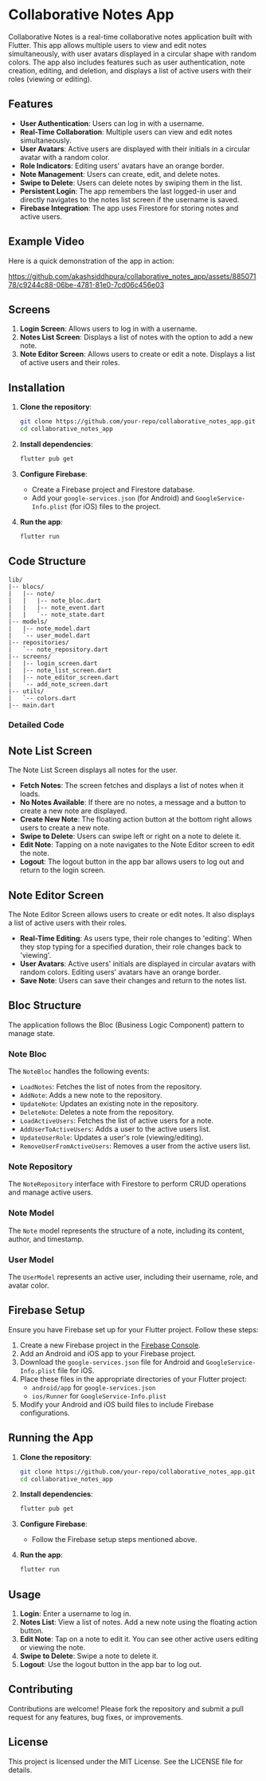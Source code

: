 # Collaborative Notes App

Collaborative Notes is a real-time collaborative notes application built with Flutter. This app allows multiple users to view and edit notes simultaneously, with user avatars displayed in a circular shape with random colors. The app also includes features such as user authentication, note creation, editing, and deletion, and displays a list of active users with their roles (viewing or editing).

## Features

- **User Authentication**: Users can log in with a username.
- **Real-Time Collaboration**: Multiple users can view and edit notes simultaneously.
- **User Avatars**: Active users are displayed with their initials in a circular avatar with a random color.
- **Role Indicators**: Editing users' avatars have an orange border.
- **Note Management**: Users can create, edit, and delete notes.
- **Swipe to Delete**: Users can delete notes by swiping them in the list.
- **Persistent Login**: The app remembers the last logged-in user and directly navigates to the notes list screen if the username is saved.
- **Firebase Integration**: The app uses Firestore for storing notes and active users.

## Example Video

Here is a quick demonstration of the app in action:



https://github.com/akashsiddhpura/collaborative_notes_app/assets/88507178/c9244c88-06be-4781-81e0-7cd06c456e03



## Screens

1. **Login Screen**: Allows users to log in with a username.
2. **Notes List Screen**: Displays a list of notes with the option to add a new note.
3. **Note Editor Screen**: Allows users to create or edit a note. Displays a list of active users and their roles.

## Installation

1. **Clone the repository**:
    ```sh
    git clone https://github.com/your-repo/collaborative_notes_app.git
    cd collaborative_notes_app
    ```

2. **Install dependencies**:
    ```sh
    flutter pub get
    ```

3. **Configure Firebase**:
    - Create a Firebase project and Firestore database.
    - Add your `google-services.json` (for Android) and `GoogleService-Info.plist` (for iOS) files to the project.

4. **Run the app**:
    ```sh
    flutter run
    ```

## Code Structure

```plaintext
lib/
|-- blocs/
|   |-- note/
|   |   |-- note_bloc.dart
|   |   |-- note_event.dart
|   |   `-- note_state.dart
|-- models/
|   |-- note_model.dart
|   `-- user_model.dart
|-- repositories/
|   `-- note_repository.dart
|-- screens/
|   |-- login_screen.dart
|   |-- note_list_screen.dart
|   |-- note_editor_screen.dart
|   `-- add_note_screen.dart
|-- utils/
|   `-- colors.dart
|-- main.dart
```

### Detailed Code

## Note List Screen

The Note List Screen displays all notes for the user.

- **Fetch Notes**: The screen fetches and displays a list of notes when it loads.
- **No Notes Available**: If there are no notes, a message and a button to create a new note are displayed.
- **Create New Note**: The floating action button at the bottom right allows users to create a new note.
- **Swipe to Delete**: Users can swipe left or right on a note to delete it.
- **Edit Note**: Tapping on a note navigates to the Note Editor screen to edit the note.
- **Logout**: The logout button in the app bar allows users to log out and return to the login screen.

## Note Editor Screen

The Note Editor Screen allows users to create or edit notes. It also displays a list of active users with their roles.

- **Real-Time Editing**: As users type, their role changes to 'editing'. When they stop typing for a specified duration, their role changes back to 'viewing'.
- **User Avatars**: Active users' initials are displayed in circular avatars with random colors. Editing users' avatars have an orange border.
- **Save Note**: Users can save their changes and return to the notes list.

## Bloc Structure

The application follows the Bloc (Business Logic Component) pattern to manage state.

### Note Bloc

The `NoteBloc` handles the following events:
- `LoadNotes`: Fetches the list of notes from the repository.
- `AddNote`: Adds a new note to the repository.
- `UpdateNote`: Updates an existing note in the repository.
- `DeleteNote`: Deletes a note from the repository.
- `LoadActiveUsers`: Fetches the list of active users for a note.
- `AddUserToActiveUsers`: Adds a user to the active users list.
- `UpdateUserRole`: Updates a user's role (viewing/editing).
- `RemoveUserFromActiveUsers`: Removes a user from the active users list.

### Note Repository

The `NoteRepository` interface with Firestore to perform CRUD operations and manage active users.

### Note Model

The `Note` model represents the structure of a note, including its content, author, and timestamp.

### User Model

The `UserModel` represents an active user, including their username, role, and avatar color.

## Firebase Setup

Ensure you have Firebase set up for your Flutter project. Follow these steps:

1. Create a new Firebase project in the [Firebase Console](https://console.firebase.google.com/).
2. Add an Android and iOS app to your Firebase project.
3. Download the `google-services.json` file for Android and `GoogleService-Info.plist` file for iOS.
4. Place these files in the appropriate directories of your Flutter project:
    - `android/app` for `google-services.json`
    - `ios/Runner` for `GoogleService-Info.plist`
5. Modify your Android and iOS build files to include Firebase configurations.

## Running the App

1. **Clone the repository**:
    ```sh
    git clone https://github.com/your-repo/collaborative_notes_app.git
    cd collaborative_notes_app
    ```

2. **Install dependencies**:
    ```sh
    flutter pub get
    ```

3. **Configure Firebase**:
    - Follow the Firebase setup steps mentioned above.

4. **Run the app**:
    ```sh
    flutter run
    ```

## Usage

1. **Login**: Enter a username to log in.
2. **Notes List**: View a list of notes. Add a new note using the floating action button.
3. **Edit Note**: Tap on a note to edit it. You can see other active users editing or viewing the note.
4. **Swipe to Delete**: Swipe a note to delete it.
5. **Logout**: Use the logout button in the app bar to log out.

## Contributing

Contributions are welcome! Please fork the repository and submit a pull request for any features, bug fixes, or improvements.

## License

This project is licensed under the MIT License. See the LICENSE file for details.


